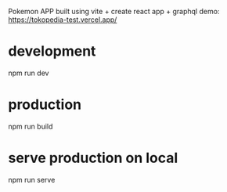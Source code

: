 Pokemon APP built using vite + create react app + graphql
demo: https://tokopedia-test.vercel.app/

# development
npm run dev

# production
npm run build

# serve production on local
npm run serve
